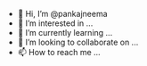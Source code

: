 - 👋 Hi, I’m @pankajneema
- 👀 I’m interested in ...
- 🌱 I’m currently learning ...
- 💞️ I’m looking to collaborate on ...
- 📫 How to reach me ...

<!---
pankajneema/pankajneema is a ✨ special ✨ repository because its `README.md` (this file) appears on your GitHub profile.
You can click the Preview link to take a look at your changes.
--->
